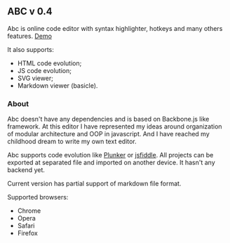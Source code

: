 ## ABC v 0.4
Abc is online code editor with syntax highlighter, hotkeys and many others features.
[Demo](https://nmalcev.github.io/abc/)

It also supports:
- HTML code evolution;
- JS code evolution;
- SVG viewer;
- Markdown viewer (basicle).

### About
Abc doesn't have any dependencies and is based on Backbone.js like framework. 
At this editor I have represented my ideas around organization of modular architecture and OOP in javascript.
And I have reached my childhood dream to write my own text editor.

Abc supports code evolution like [Plunker](http://plnkr.co/) or [jsfiddle](https://jsfiddle.net/).
All projects can be exported at separated file and imported on another device. It hasn't any backend yet.

Current version has partial support of markdown file format.

Supported browsers:
- Chrome
- Opera
- Safari
- Firefox
